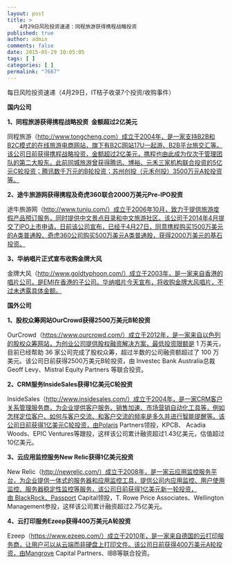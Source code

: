```yaml
---
layout: post
title: >
    4月29日风险投资速递：同程旅游获得携程战略投资
published: true
author: admin
comments: false
date: 2015-05-29 10:05:05
tags: [ ]
categories: [ ]
permalink: "7667"
---
```



每日风险投资速递（4月29日，IT桔子收录7个投资/收购事件）

**国内公司**

**1、同程旅游获得携程战略投资  金额超过2亿美元**

同程旅游（http://www.tongcheng.com）成立于2004年，是一家支持B2B和B2C模式的在线旅游电商网站，旗下有B2C网站17U一起游、B2B平台旅交汇等。该公司日前获得携程战略投资，金额超过2亿美元，携程也由此成为仅次于管理团队的第二大股东。此前同城旅游曾获得腾讯、博裕、元禾三家机构联合投资的5亿元C轮投资；腾讯数千万元的B轮投资；苏州创投（元禾创投）3500万元A轮投资等。

**2、途牛旅游网获得携程及奇虎360联合2000万美元Pre-IPO投资**

途牛旅游网（http://www.tuniu.com/）成立于2006年10月，致力于提供旅游度假产品预订服务，同时提供中文景点目录和中文旅游社区。该公司于2014年4月提交了IPO上市申请，日前该公司宣布，已经于4月27日，同意携程购买1500万美元的A类普通股、奇虎360公司购买500万美元A类普通股，获得2000万美元的基石投资。

**3、华纳唱片正式宣布收购金牌大风**

金牌大风（http://www.goldtyphoon.com/）成立于2003年，是一家来自香港的唱片公司，是EMI在香港的子公司。华纳唱片今天宣布，将收购金牌大风唱片，不过未透露具体金额。

**国外公司**

**1、股权众筹网站OurCrowd获得2500万美元B轮投资**

OurCrowd（https://www.ourcrowd.com/）成立于2012年，是一家来自以色列的股权众筹网站，为创业公司提供股权融资解决方案，最低投资限额是 1 万美元，目前已经帮助 36 家公司完成了股权众筹，超过半数的公司融资额超过了 100 万美元。该公司日前获得2500万美元B轮投资，由 Investec Bank Australia总裁 Geoff Levy、Mistral Equity Partners 等联合投资。

**2、CRM服务InsideSales获得1亿美元C轮投资**

InsideSales（http://www.insidesales.com/）成立于2004年，是一家CRM客户关系管理服务商，为企业提供客户服务、销售加速、市场营销自动化工具等，例如怎样定位客户、如何与客户交流、和客户交流的频率是多久并进行智能提醒等。该公司日前获得1亿美元C轮投资，由Polaris Partners领投，KPCB、 Acadia Woods、EPIC Ventures等跟投，这样该公司累计融资超过1.43亿美元，估值超过10亿美元。

**3、云应用监控服务New Relic获得1亿美元投资**

New Relic（http://newrelic.com/）成立于2008年，是一家云应用监控服务平台，为企业提供一体式的服务器和应用监控工具，提供公司内应用监控、用户使用监控、服务器稳定性监控等服务，该公司日前获得1亿美元新一轮投资，由 BlackRock、Passport Capital领投，T. Rowe Price Associates、Wellington Management参投，这样该公司累计融资超过2.75亿美元。

**4、云打印服务Ezeep获得400万美元A轮投资**

Ezeep（https://www.ezeep.com/）成立于2010年，是一家来自德国的云打印服务商，让用户可以从云端而非硬盘上打印文件。该公司日前获得400万美元A轮投资，由Mangrove Capital Partners、IBB等联合投资。